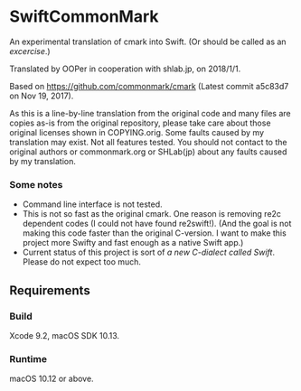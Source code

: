  # SwiftCommonMark
 
 An experimental translation of cmark into Swift.
 (Or should be called as an _excercise_.)

Translated by OOPer in cooperation with shlab.jp, on 2018/1/1.

Based on
<https://github.com/commonmark/cmark>
(Latest commit a5c83d7  on Nov 19, 2017).

As this is a line-by-line translation from the original code and many files are copies as-is from the original repository,
please take care about those original licenses shown in COPYING.orig.
Some faults caused by my translation may exist. Not all features tested.
You should not contact to the original authors or commonmark.org or SHLab(jp) about any faults caused by my translation.

### Some notes

- Command line interface is not tested.
- This is not so fast as the original cmark. One reason is removing re2c dependent codes (I could not have found re2swift!).
 (And the goal is not making this code faster than the original C-version. I want to make this project more Swifty and fast enough as a native Swift app.)
 - Current status of this project is sort of _a new C-dialect called Swift_. Please do not expect too much.

## Requirements

### Build

Xcode 9.2, macOS SDK 10.13.

### Runtime

macOS 10.12 or above.
